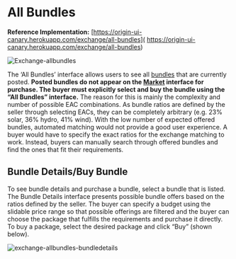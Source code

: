 # All Bundles
**Reference Implementation:** [https://origin-ui-canary.herokuapp.com/exchange/all-bundles]( https://origin-ui-canary.herokuapp.com/exchange/all-bundles) 

![Exchange-allbundles](images/exchange/exchange-allbundles)

The ‘All Bundles’ interface allows users to see all [bundles](../user-guide-glossary.md#certificate-bundle) that are currently posted. **Posted bundles do not appear on the [Market](./view-market.md#market) interface for purchase. The buyer must explicitly select and buy the bundle using the “All Bundles” interface.** The reason for this is mainly the complexity and number of possible EAC combinations. As bundle ratios are defined by the seller through selecting EACs, they can be completely arbitrary (e.g. 23% solar, 36% hydro, 41% wind). With the low number of expected offered bundles, automated matching would not provide a good user experience. A buyer would have to specify the exact ratios for the exchange matching to work. Instead, buyers can manually search through offered bundles and find the ones that fit their requirements.

## Bundle Details/Buy Bundle

To see bundle details and purchase a bundle, select a bundle that is listed. The Bundle Details interface presents possible bundle offers based on the ratios defined by the seller. The buyer can specify a budget using the slidable price range so that possible offerings are filtered and the buyer can choose the package that fulfills the requirements and purchase it directly. To buy a package, select the desired package and click “Buy” (shown below).

![exchange-allbundles-bundledetails](images/exchange/exchange-allbundles-bundledetails.png)



